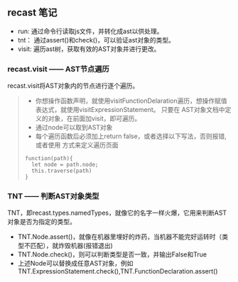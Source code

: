 ## recast 笔记

- run: 通过命令行读取js文件，并转化成ast以供处理。
- tnt： 通过assert()和check()，可以验证ast对象的类型。
- visit: 遍历ast树，获取有效的AST对象并进行更改。

### recast.visit —— AST节点遍历

recast.visit将AST对象内的节点进行逐个遍历。

> - 你想操作函数声明，就使用visitFunctionDelaration遍历，想操作赋值表达式，就使用visitExpressionStatement。 只要在 AST对象文档中定义的对象，在前面加visit，即可遍历。
> - 通过node可以取到AST对象
> - 每个遍历函数后必须加上return false，或者选择以下写法，否则报错,或者使用 方式来定义遍历页面
> ```
> function(path){
>   let node = path.node; 
>   this.traverse(path)
> }
> ``` 

### TNT —— 判断AST对象类型

TNT，即recast.types.namedTypes，就像它的名字一样火爆，它用来判断AST对象是否为指定的类型。

- TNT.Node.assert()，就像在机器里埋好的炸药，当机器不能完好运转时（类型不匹配），就炸毁机器(报错退出)
- TNT.Node.check()，则可以判断类型是否一致，并输出False和True
- 上述Node可以替换成任意AST对象，例如TNT.ExpressionStatement.check(),TNT.FunctionDeclaration.assert()
